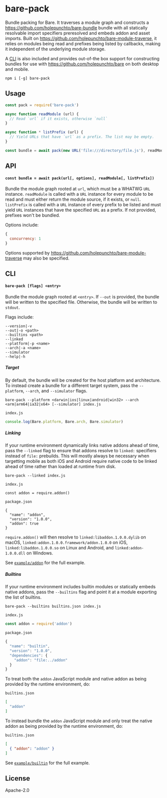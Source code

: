 # bare-pack

Bundle packing for Bare. It traverses a module graph and constructs a <https://github.com/holepunchto/bare-bundle> bundle with all statically resolvable import specifiers preresolved and embeds addon and asset imports. Built on <https://github.com/holepunchto/bare-module-traverse>, it relies on modules being read and prefixes being listed by callbacks, making it independent of the underlying module storage.

A [CLI](#cli) is also included and provides out-of-the box support for constructing bundles for use with <https://github.com/holepunchto/bare> on both desktop and mobile.

```
npm i [-g] bare-pack
```

## Usage

```js
const pack = require('bare-pack')

async function readModule (url) {
  // Read `url` if it exists, otherwise `null`
}

async function * listPrefix (url) {
  // Yield URLs that have `url` as a prefix. The list may be empty.
}

const bundle = await pack(new URL('file:///directory/file.js'), readModule, listPrefix)
```

## API

#### `const bundle = await pack(url[, options], readModule[, listPrefix])`

Bundle the module graph rooted at `url`, which must be a WHATWG `URL` instance. `readModule` is called with a `URL` instance for every module to be read and must either return the module source, if it exists, or `null`. `listPrefix` is called with a `URL` instance of every prefix to be listed and must yield `URL` instances that have the specified `URL` as a prefix. If not provided, prefixes won't be bundled.

Options include:

```js
{
  concurrency: 1
}
```

Options supported by <https://github.com/holepunchto/bare-module-traverse> may also be specified.

## CLI

#### `bare-pack [flags] <entry>`

Bundle the module graph rooted at `<entry>`. If `--out` is provided, the bundle will be written to the specified file. Otherwise, the bundle will be written to `stdout`.

Flags include:

```console
--version|-v
--out|-o <path>
--builtins <path>
--linked
--platform|-p <name>
--arch|-a <name>
--simulator
--help|-h
```

##### Target

By default, the bundle will be created for the host platform and architecture. To instead create a bundle for a different target system, pass the `--platform`, `--arch`, and `--simulator` flags.

```console
bare-pack --platform <darwin|ios|linux|android|win32> --arch <arm|arm64|ia32|x64> [--simulator] index.js
```

`index.js`
```js
console.log(Bare.platform, Bare.arch, Bare.simulator)
```

##### Linking

If your runtime environment dynamically links native addons ahead of time, pass the `--linked` flag to ensure that addons resolve to `linked:` specifiers instead of `file:` prebuilds. This will mostly always be necessary when targetting mobile as both iOS and Android require native code to be linked ahead of time rather than loaded at runtime from disk.

```console
bare-pack --linked index.js
```

`index.js`
```
const addon = require.addon()
```

`package.json`
```
{
  "name": "addon",
  "version": "1.0.0",
  "addon": true
}
```

`require.addon()` will then resolve to `linked:libaddon.1.0.0.dylib` on macOS, `linked:addon.1.0.0.framework/addon.1.0.0` on iOS, `linked:libaddon.1.0.0.so` on Linux and Android, and `linked:addon-1.0.0.dll` on Windows.

See [`example/addon`](example/addon) for the full example.

##### Builtins

If your runtime environment includes builtin modules or statically embeds native addons, pass the `--builtins` flag and point it at a module exporting the list of builtins.

```console
bare-pack --builtins builtins.json index.js
```

`index.js`
```js
const addon = require('addon')
```

`package.json`
```js
{
  "name": "builtin",
  "version": "1.0.0",
  "dependencies": {
    "addon": "file:../addon"
  }
}
```

To treat both the `addon` JavaScript module and native addon as being provided by the runtime environment, do:

`builtins.json`
```json
[
  "addon"
]
```

To instead bundle the `addon` JavaScript module and only treat the native addon as being provided by the runtime environment, do:

`builtins.json`
```json
[
  { "addon": "addon" }
]
```

See [`example/builtin`](example/builtin) for the full example.

## License

Apache-2.0
